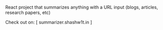 React project that summarizes anything with a URL input (blogs, articles, research papers, etc)

Check out on: [  summarizer.shashw1t.in  ]
